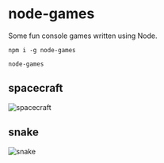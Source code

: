 node-games
==========

Some fun console games written using Node.

```
npm i -g node-games

node-games
```

spacecraft
----------
![spacecraft](https://raw.githubusercontent.com/mdibaiee/node-games/master/spacecraft.png)

snake
-----
![snake](https://raw.githubusercontent.com/mdibaiee/node-games/master/snake.gif)

